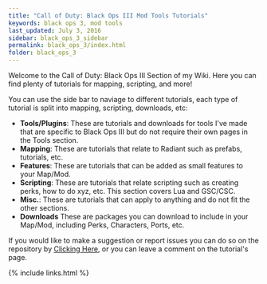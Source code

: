 ```yaml
---
title: "Call of Duty: Black Ops III Mod Tools Tutorials"
keywords: black ops 3, mod tools
last_updated: July 3, 2016
sidebar: black_ops_3_sidebar
permalink: black_ops_3/index.html
folder: black_ops_3
---
```


Welcome to the Call of Duty: Black Ops III Section of my Wiki. Here you can find plenty of tutorials for mapping, scripting, and more!

You can use the side bar to naviage to different tutorials, each type of tutorial is split into mapping, scripting, downloads, etc:

* **Tools/Plugins**: These are tutorials and downloads for tools I've made that are specific to Black Ops III but do not require their own pages in the Tools section.
* **Mapping**: These are tutorials that relate to Radiant such as prefabs, tutorials, etc.
* **Features**: These are tutorials that can be added as small features to your Map/Mod.
* **Scripting**: These are tutorials that relate scripting such as creating perks, how to do xyz, etc. This section covers Lua and GSC/CSC.
* **Misc.**: These are tutorials that can apply to anything and do not fit the other sections.
* **Downloads** These are packages you can download to include in your Map/Mod, including Perks, Characters, Ports, etc.

If you would like to make a suggestion or report issues you can do so on the repository by [Clicking Here](https://github.com/Scobalula/wiki), or you can leave a comment on the tutorial's page.

{% include links.html %}
